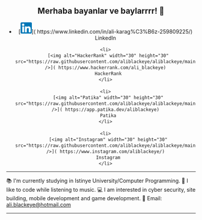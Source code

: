 <nav><h2 align="center">Merhaba bayanlar ve baylarrrr! 👋</h2></nav>

<div class="ustkisim" align="center">

  <ul>
    <li>
      [<img alt="LinkedIn" width="30" height="30" src="https://raw.githubusercontent.com/aliblackeye/aliblackeye/main/linkedin.png" />]( https://www.linkedin.com/in/ali-karag%C3%B6z-259809225/)
      LinkedIn
    </li>

    <li>
      [<img alt="HackerRank" width="30" height="30" src="https://raw.githubusercontent.com/aliblackeye/aliblackeye/main/hackerrank.png" />]( https://www.hackerrank.com/ali_blackeye)
      HackerRank
    </li>
    
    <li>
      [<img alt="Patika" width="30" height="30" src="https://raw.githubusercontent.com/aliblackeye/aliblackeye/main/patikaLogo.png" />]( https://app.patika.dev/aliblackeye)
      Patika
    </li>
    
    <li>
      [<img alt="Instagram" width="30" height="30" src="https://raw.githubusercontent.com/aliblackeye/aliblackeye/main/instagram.png" />]( https://www.instagram.com/aliblackeye/)
      Instagram
    </li>

  </ul>
  
</div>

<hr>
  
📚 I'm currently studying in Istinye University/Computer Programming.
🤗 I like to code while listening to music.
💻 I am interested in cyber security, site building, mobile development and game development.
💬 Email: ali.blackeye@hotmail.com

<hr>
